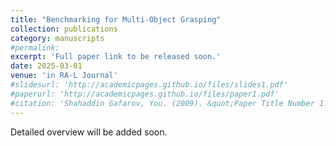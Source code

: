 ```yaml
---
title: "Benchmarking for Multi-Object Grasping"
collection: publications
category: manuscripts
#permalink: 
excerpt: 'Full paper link to be released soon.'
date: 2025-03-01
venue: 'in RA-L Journal'
#slidesurl: 'http://academicpages.github.io/files/slides1.pdf'
#paperurl: 'http://academicpages.github.io/files/paper1.pdf'
#citation: 'Shahaddin Gafarov, You. (2009). &quot;Paper Title Number 1.&quot; <i>Journal 1</i>. 1(1).'
---
```


Detailed overview will be added soon.